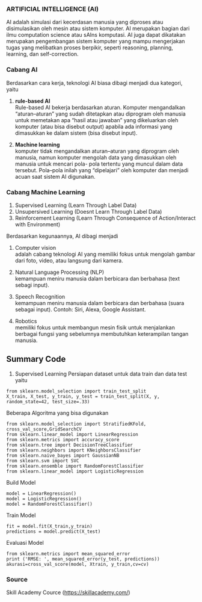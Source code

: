### ARTIFICIAL INTELLIGENCE (AI)
AI adalah simulasi dari kecerdasan manusia yang diproses atau disimulasikan oleh mesin atau sistem komputer. AI merupakan bagian dari ilmu computation science atau sAIns komputasi. AI juga dapat dikatakan merupakan pengembangan sistem komputer yang mampu mengerjakan tugas yang melibatkan proses berpikir, seperti reasoning, planning, learning, dan self-correction.

### Cabang AI
Berdasarkan cara kerja, teknologi AI biasa dibagi menjadi dua kategori, yaitu
1. **rule-based AI** <br/>
Rule-based AI bekerja berdasarkan aturan. Komputer mengandalkan “aturan–aturan” yang sudah ditetapkan atau diprogram oleh manusia untuk memetakan apa “hasil atau jawaban” yang dikeluarkan oleh komputer (atau bisa disebut output) apabila  ada informasi yang dimasukkan ke dalam sistem (bisa disebut input).

2. **Machine learning** <br/>
komputer tidak mengandalkan aturan–aturan yang diprogram oleh manusia, namun komputer mengolah data yang dimasukkan oleh manusia untuk mencari pola- pola tertentu yang muncul dalam data 
tersebut. Pola–pola inilah yang “dipelajari” oleh komputer dan menjadi acuan
saat sistem AI digunakan. 

### Cabang Machine Learning
1. Supervised Learning (Learn Through Label Data)
2. Unsupersived Learning (Doesnt Learn Through Label Data)
3. Reinforcement Learning (Learn Through Consequence of Action/Interact with Environment)

Berdasarkan kegunaannya, AI dibagi menjadi 
1. Computer vision <br/>
adalah cabang teknologi AI yang memiliki fokus untuk mengolah gambar dari foto, video, atau langsung dari kamera. 

2. Natural Language Processing (NLP) <br/>
kemampuan meniru manusia dalam berbicara dan berbahasa (text sebagi input).

3. Speech Recognition <br/>
kemampuan meniru manusia dalam berbicara dan berbahasa (suara sebagai input). Contoh: Siri, Alexa, Google Assistant. 

4. Robotics <br/>
memiliki fokus untuk membangun mesin fisik untuk menjalankan berbagai fungsi yang sebelumnya membutuhkan keterampilan tangan manusia.

## Summary Code


1. Supervised Learning
Persiapan dataset untuk data train dan data test yaitu
```
from sklearn.model_selection import train_test_split
X_train, X_test, y_train, y_test = train_test_split(X, y, random_state=42, test_size=.33)
```
Beberapa Algoritma yang bisa digunakan
```
from sklearn.model_selection import StratifiedKFold, cross_val_score,GridSearchCV
from sklearn.linear_model import LinearRegression
from sklearn.metrics import accuracy_score
from sklearn.tree import DecisionTreeClassifier
from sklearn.neighbors import KNeighborsClassifier
from sklearn.naive_bayes import GaussianNB
from sklearn.svm import SVC
from sklearn.ensemble import RandomForestClassifier
from sklearn.linear_model import LogisticRegression
```
Build Model
```
model = LinearRegression()
model = LogisticRegression()
model = RandomForestClassifier()
```
Train Model
``` 
fit = model.fit(X_train,y_train)
predictions = model.predict(X_test)
```
Evaluasi Model
```
from sklearn.metrics import mean_squared_error
print ('RMSE: ', mean_squared_error(y_test, predictions))
akurasi=cross_val_score(model, Xtrain, y_train,cv=cv)
```


### Source
Skill Academy Cource (https://skillacademy.com/)
